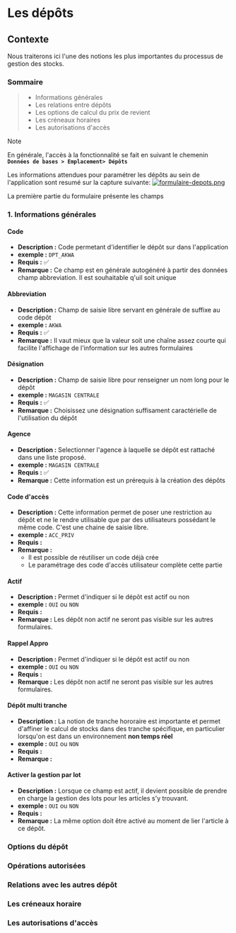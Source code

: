 # Les dépôts

## Contexte

Nous traiterons ici l'une des notions les plus importantes du processus de gestion des stocks.

### Sommaire

> * Informations générales
> * Les relations entre dépôts
> * Les options de calcul du prix de revient
> * Les créneaux horaires
> * Les autorisations d'accès

> [!NOTE]  
> En générale, l'accès à la fonctionnalité se fait en suivant le chemenin **`Données de bases > Emplacement> Dépôts`**

Les informations attendues pour paramétrer les dépôts au sein de l'application sont resumé sur la capture suivante:
[![formulaire-depots.png](https://i.postimg.cc/43wyVqQk/formulaire-depots.png)](https://postimg.cc/d7kJKWf4)

La première partie du formulaire présente les champs

### 1. Informations générales

#### **Code**

* **Description :** Code permetant d'identifier le dépôt sur dans l'application
* **exemple :** `DPT_AKWA`
* **Requis :** ✅
* **Remarque :** Ce champ est en générale autogénéré à partir des données champ abbreviation. Il est souhaitable q'uil soit unique

#### **Abbreviation**

* **Description :** Champ de saisie libre servant en générale de suffixe au code dépôt
* **exemple :** `AKWA`
* **Requis :** ✅
* **Remarque :** Il vaut mieux que la valeur soit une chaîne assez courte qui facilite l'affichage de l'information sur les autres formulaires

#### **Désignation**

* **Description :** Champ de saisie libre pour renseigner un nom long pour le dépôt
* **exemple :** `MAGASIN CENTRALE`
* **Requis :** ✅
* **Remarque :** Choisissez une désignation suffisament caractérielle de l'utilisation du dépôt

#### **Agence**

* **Description :** Selectionner l'agence à laquelle se dépôt est rattaché dans une liste proposé.
* **exemple :** `MAGASIN CENTRALE`
* **Requis :** ✅
* **Remarque :** Cette information est un prérequis à la création des dépôts

#### **Code d'accès**

* **Description :** Cette information permet de poser une restriction au dépôt et ne le rendre utilisable que par des utilisateurs possédant le même code. C'est une chaine de saisie libre.
* **exemple :** `ACC_PRIV`
* **Requis :** 
* **Remarque :** 
  * Il est possible de réutiliser un code déjà crée
  * Le paramétrage des code d'accès utilisateur complète cette partie


#### **Actif**

* **Description :** Permet d'indiquer si le dépôt est actif ou non
* **exemple :** `OUI` ou `NON`
* **Requis :** 
* **Remarque :** Les dépôt non actif ne seront pas visible sur les autres formulaires.

#### **Rappel Appro**

* **Description :** Permet d'indiquer si le dépôt est actif ou non
* **exemple :** `OUI` ou `NON`
* **Requis :** 
* **Remarque :** Les dépôt non actif ne seront pas visible sur les autres formulaires.

#### **Dépôt multi tranche**

* **Description :** La notion de tranche hororaire est importante et permet d'affiner le calcul de stocks dans des tranche spécifique, en particulier lorsqu'on est dans un environnement **non temps réel**
* **exemple :** `OUI` ou `NON`
* **Requis :** 
* **Remarque :** 

#### **Activer la gestion par lot**

* **Description :** Lorsque ce champ est actif, il devient possible de prendre en charge la gestion des lots pour les articles s'y trouvant.
* **exemple :** `OUI` ou `NON`
* **Requis :** 
* **Remarque :** La même option doit être activé au moment de lier l'article à ce dépôt.


### Options du dépôt

### Opérations autorisées

### Relations avec les autres dépôt

### Les créneaux horaire

### Les autorisations d'accès